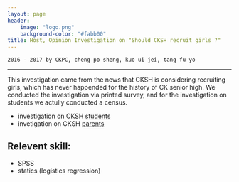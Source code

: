 ```yaml
---
layout: page
header:
    image: "logo.png"
    background-color: "#fabb00"
title: Host, Opinion Investigation on "Should CKSH recruit girls ?"
---
```


`2016 - 2017 by CKPC, cheng po sheng, kuo ui jei, tang fu yo`

---

This investigation came from the news that CKSH is considering recruiting girls, which has never happended for the history of CK senior high. We conducted the investigation via printed survey, and for the investigation on students we actully conducted a census.

- investigation on CKSH [students](https://bencer3283.github.io/docs/student.pdf)
- invetigation on CKSH [parents](https://bencer3283.github.io/docs/parents.pdf)

## Relevent skill:
- SPSS
- statics (logistics regression) 